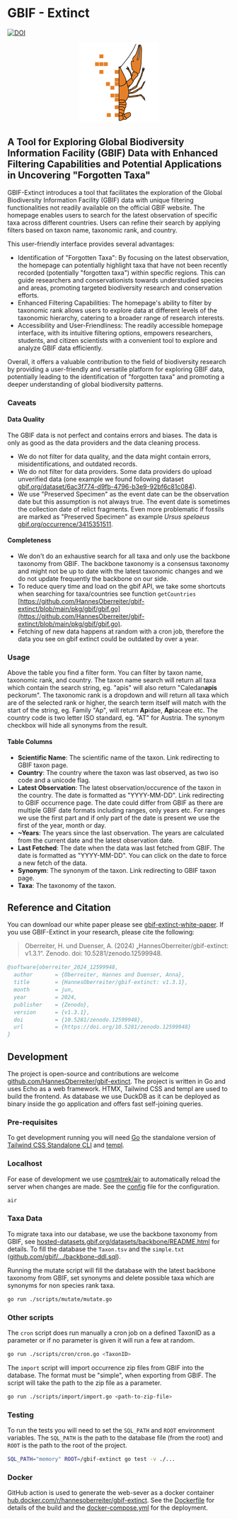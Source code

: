 # GBIF - Extinct

[![DOI](https://zenodo.org/badge/DOI/10.5281/zenodo.12599948.svg)](https://doi.org/10.5281/zenodo.12599948)

<p align="center">
  <img width="180" height="180" src="/assets/icons/apple-touch-icon-180x180.png">
</p>

## A Tool for Exploring Global Biodiversity Information Facility (GBIF) Data with Enhanced Filtering Capabilities and Potential Applications in Uncovering "Forgotten Taxa"

GBIF-Extinct introduces a tool that facilitates the exploration of the Global Biodiversity Information Facility (GBIF) data with unique filtering functionalities not readily available on the official GBIF website. The homepage enables users to search for the latest observation of specific taxa across different countries. Users can refine their search by applying filters based on taxon name, taxonomic rank, and country.

This user-friendly interface provides several advantages:

- Identification of "Forgotten Taxa": By focusing on the latest observation, the homepage can potentially highlight taxa that have not been recently recorded (potentially "forgotten taxa") within specific regions. This can guide researchers and conservationists towards understudied species and areas, promoting targeted biodiversity research and conservation efforts.
- Enhanced Filtering Capabilities: The homepage's ability to filter by taxonomic rank allows users to explore data at different levels of the taxonomic hierarchy, catering to a broader range of research interests.
- Accessibility and User-Friendliness: The readily accessible homepage interface, with its intuitive filtering options, empowers researchers, students, and citizen scientists with a convenient tool to explore and analyze GBIF data efficiently.

Overall, it offers a valuable contribution to the field of biodiversity research by providing a user-friendly and versatile platform for exploring GBIF data, potentially leading to the identification of "forgotten taxa" and promoting a deeper understanding of global biodiversity patterns.

### Caveats

#### Data Quality

The GBIF data is not perfect and contains errors and biases. The data is only as good as the data providers and the data cleaning process.

- We do not filter for data quality, and the data might contain errors, misidentifications, and outdated records.
- We do not filter for data providers. Some data providers do upload unverified data (one example we found following dataset [gbif.org/dataset/6ac3f774-d9fb-4796-b3e9-92bf6c81c084](https://www.gbif.org/dataset/6ac3f774-d9fb-4796-b3e9-92bf6c81c084)).
- We use "Preserved Specimen" as the event date can be the observation date but this assumption is not always true. The event date is sometimes the collection date of relict fragments. Even more problematic if fossils are marked as "Preserved Specimen" as example *Ursus spelaeus* [gbif.org/occurrence/3415351511](https://www.gbif.org/occurrence/3415351511).

#### Completeness

- We don't do an exhaustive search for all taxa and only use the backbone taxonomy from GBIF. The backbone taxonomy is a consensus taxonomy and might not be up to date with the latest taxonomic changes and we do not update frequently the backbone on our side.
- To reduce query time and load on the gbif API, we take some shortcuts when searching for taxa/countries see function `getCountries` [https://github.com/HannesOberreiter/gbif-extinct/blob/main/pkg/gbif/gbif.go](https://github.com/HannesOberreiter/gbif-extinct/blob/main/pkg/gbif/gbif.go).
- Fetching of new data happens at random with a cron job, therefore the data you see on gbif extinct could be outdated by over a year.

### Usage

Above the table you find a filter form. You can filter by taxon name, taxonomic rank, and country. The taxon name search will return all taxa which contain the search string, eg. "apis" will also return "Caledan**apis** peckorum". The taxonomic rank is a dropdown and will return all taxa which are of the selected rank or higher, the search term itself will match with the start of the string, eg. Family "Ap", will return **Ap**idae, **Ap**iaceae etc. The country code is two letter ISO standard, eg. "AT" for Austria. The synonym checkbox will hide all synonyms from the result.

#### Table Columns

- **Scientific Name**: The scientific name of the taxon. Link redirecting to GBIF taxon page.
- **Country**: The country where the taxon was last observed, as two iso code and a unicode flag.
- **Latest Observation**: The latest observation/occurence of the taxon in the country. The date is formatted as "YYYY-MM-DD". Link redirecting to GBIF occurrence page. The date could differ from GBIF as there are multiple GBIF date formats including ranges, only years etc. For ranges we use the first part and if only part of the date is present we use the first of the year, month or day.
- **~Years**: The years since the last observation. The years are calculated from the current date and the latest observation date.
- **Last Fetched**: The date when the data was last fetched from GBIF. The date is formatted as "YYYY-MM-DD". You can click on the date to force a new fetch of the data.
- **Synonym**: The synonym of the taxon. Link redirecting to GBIF taxon page.
- **Taxa**: The taxonomy of the taxon.

## Reference and Citation

You can download our white paper please see [gbif-extinct-white-paper](/assets/gbif-extinct-white-paper.pdf). If you use GBIF-Extinct in your research, please cite the following:

> Oberreiter, H. und Duenser, A. (2024) „HannesOberreiter/gbif-extinct: v1.3.1“. Zenodo. doi: 10.5281/zenodo.12599948.

```bibtex
@software{oberreiter_2024_12599948,
  author       = {Oberreiter, Hannes and Duenser, Anna},
  title        = {HannesOberreiter/gbif-extinct: v1.3.1},
  month        = jun,
  year         = 2024,
  publisher    = {Zenodo},
  version      = {v1.3.1},
  doi          = {10.5281/zenodo.12599948},
  url          = {https://doi.org/10.5281/zenodo.12599948}
}
```

## Development

The project is open-source and contributions are welcome [github.com/HannesOberreiter/gbif-extinct](https://github.com/HannesOberreiter/gbif-extinct). The project is written in Go and uses Echo as a web framework. HTMX, Tailwind CSS and templ are used to build the frontend. As database we use DuckDB as it can be deployed as binary inside the go application and offers fast self-joining queries.

### Pre-requisites

To get development running you will need [Go](https://golang.org/doc/install) the standalone version of [Tailwind CSS Standalone CLI](https://tailwindcss.com/blog/standalone-cli) and [templ](https://templ.guide/).

### Localhost

For ease of development we use [cosmtrek/air](https://github.com/cosmtrek/air) to automatically reload the server when changes are made. See the [config](.air.toml) file for the configuration.

```bash
air
```

### Taxa Data

To migrate taxa into our database, we use the backbone taxonomy from GBIF, see [hosted-datasets.gbif.org/datasets/backbone/README.html](https://hosted-datasets.gbif.org/datasets/backbone/README.html) for details. To fill the database the `Taxon.tsv` and the `simple.txt` ([github.com/gbif/.../backbone-ddl.sql](https://github.com/gbif/checklistbank/blob/master/checklistbank-mybatis-service/src/main/resources/backbone-ddl.sql)).

Running the mutate script will fill the database with the latest backbone taxonomy from GBIF, set synonyms and delete possible taxa which are synonyms for non species rank taxa.

```bash
go run ./scripts/mutate/mutate.go
```

### Other scripts

The `cron` script does run manually a cron job on a defined TaxonID as a parameter or if no parameter is given it will run a few at random.

```bash
go run ./scripts/cron/cron.go <TaxonID>
```

The `import` script will import occurrence zip files from GBIF into the database. The format must be "simple", when exporting from GBIF. The script will take the path to the zip file as a parameter.

```bash
go run ./scripts/import/import.go <path-to-zip-file>
```

### Testing

To run the tests you will need to set the `SQL_PATH` and `ROOT` environment variables. The `SQL_PATH` is the path to the database file (from the root) and `ROOT` is the path to the root of the project.

```bash
SQL_PATH="memory" ROOT=/gbif-extinct go test -v ./...
```

### Docker

GitHub action is used to generate the web-sever as a docker container [hub.docker.com/r/hannesoberreiter/gbif-extinct](https://hub.docker.com/r/hannesoberreiter/gbif-extinct). See the [Dockerfile](Dockerfile) for details of the build and the [docker-compose.yml](docker-compose.yml) for the deployment.
